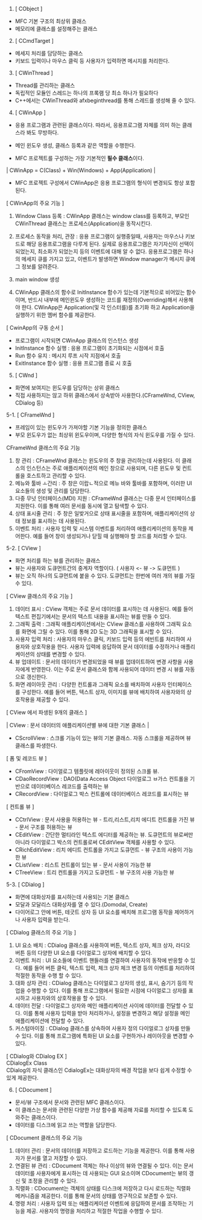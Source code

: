 1. [ CObject ]
- MFC 기본 구조의 최상위 클래스
- 메모리에 클래스를 설정해주는 클래스

2. [ CCmdTarget ]
- 메세지 처리를 담당하는 클래스
- 키보드 입력이나 마우스 클릭 등 사용자가 입력하면 메시지를 처리한다.

3. [ CWinThread ]
- Thread를 관리하는 클래스
- 독립적인 모듈인 스레드는 하나의 프록램 당 최소 하나가 필요하다
- C++에서는 CWinThread와 afxbeginthread를 통해 스레드를 생성해 줄 수 있다.

4. [ CWinApp ]
- 응용 프로그램과 관련된 클래스이다. 따라서, 응용프로그램 자체를 의미 하는 클래스라 봐도 무방하다.

- 메인 윈도우 생성, 클래스 등록과 같은 역할을 수행한다.

- MFC 프로젝트를 구성하는 가장 기본적인 **필수 클래스**이다.
  
| CWinApp = C(Class) + Win(Windows) + App(Application) |

- MFC 프로젝트 구성에서 CWinApp은 응용 프로그램의 형식이 변경되도 항상 포함된다.

[ CWinApp의 주요 기능 ]<br>
1. Window Class 등록 : CWinApp 클래스는 window class를 등록하고, 부모인 CWinThread 클래스는 프로세스(Application)을 동작시킨다.

2. 프로세스 동작을 처리, 관장 : 응용 프로그램이 실행중일때, 사용자는 마우스나 키보드로 해당 응용프로그램을 다루게 된다. 실제로 응용프로그램은 자기자신이 선택이 되었는지, 최소화가 되었는지 등의 이벤트에 대해 알 수 없다. 응용프로그램은 하나의 메세지 큐를 가지고 있고, 이벤트가 발생하면 Window manager가 메시지 큐에 그 정보를 알려준다.

3. main window 생성
  
4. CWinApp 클래스의 함수로 InitInstance 함수가 있는데 기본적으로 비어있는 함수이며, 반드시 내부에 메인윈도우 생성하는 코드를 재정의(Overriding)해서 사용해야 한다. CWinApp은 Application(및 각 인스터를)를 초기화 하고 Application을 실행하기 위한 멤버 함수를 제공한다.

[ CwinApp의 구동 순서 ]<br>
* 프로그램이 시작되면 CWinApp 클래스의 인스턴스 생성
* InitInstance 함수 실행 : 응용 프로그램이 초기화되는 시점에서 호출
* Run 함수 유지 : 메시지 루프 시작 지점에서 호출
* ExitInstance 함수 실행 : 응용 프로그램 종료 시 호출

5. [ CWnd ]
- 화면에 보여지는 윈도우를 담당하는 상위 클래스
- 직접 사용하지는 않고 하위 클래스에서 상속받아 사용한다.(CFrameWnd, CView, CDialog 등)

5-1. [ CFrameWnd ]
- 프레임이 있는 윈도우가 가져야할 기본 기능을 정의한 클래스
- 부모 윈도우가 없는 최상위 윈도우이며, 다양한 형식의 자식 윈도우를 가질 수 있다.

CFrameWnd 클래스의 주요 기능
1. 창 관리 : CFrameWnd 클래스는 윈도우의 주 창을 관리하는데 사용된다. 이 클래스의 인스턴스는 주로 애플리케이션의 메인 창으로 사용되며, 다른 윈도우 및 컨트롤을 호스트하고 관리할 수 있다.
2. 메뉴와 툴바 ㅗ간리 : 주 창은 이랍ㄴ적으로 메뉴 바와 툴바를 포함하며, 이러한 UI 요소들의 생성 및 관리를 담당한다.
3. 다중 무넛 인터페이스(MDI) 지원 : CFrameWnd 클래스는 다중 문서 인터페이스를 지원한다. 이를 통해 여러 문서를 동시에 열고 탐색할 수 있다.
4. 상태 표시줄 관리 : 주 창은 일밪거으로 상태 표시줄을 포함하며, 애플리케이션의 상태 정보를 표시하는 데 사용된다.
5. 이벤트 처리 : 사용자 입력 및 시스템 이벤트를 처리하여 애플리케이션의 동작을 제어한다. 예를 들어 창이 생성되거나 닫힐 때 실행해야 할 코드를 처리할 수 있다.

5-2. [ CView ]
- 화면 처리를 하는 뷰를 관리하는 클래스
- 뷰는 사용자와 도큐먼트간의 중계자 역할이다. ( 사용자 <- 뷰 -> 도큐먼트 )
- 뷰는 오직 하나의 도큐먼트에 붙을 수 있다. 도큐먼트는 한번에 여러 개의 뷰를 가질 수 있다.

[ CView 클래스의 주요 기능 ]
1. 데이터 표시 : CView 객체는 주로 문서 데이터를 표시하는 데 사용된다. 예를 들어 텍스트 편집기에서는 문서의 텍스트 내용을 표시하는 뷰를 만들 수 있다.
2. 그래픽 출력 : 그래픽 애플리케이션에서는 CView 클래스를 사용하여 그래픽 요소를 화면에 그릴 수 있다. 이를 통해 2D 도는 3D 그래픽을 표시할 수 있다.
3. 사용자 입력 처리 : 사용자의 마우스 클릭, 키보드 입력 등의 에빈트를 처리하여 사용자와 상호작용을 한다. 사용자 입력에 응답하여 문서 데이터를 수정하거나 애플리케이션의 상태를 변경할 수 있다.
4. 뷰 업데이트 : 문서의 데이터가 변경되었을 때 뷰를 업데이트하여 변경 사항을 사용자에게 반영한다. 이는 주로 문서 클래스와 함께 사용되어 데이터 변경 시 뷰를 자동으로 갱신한다.
5. 화면 레이아웃 관리 : 다양한 컨트롤과 그래픽 요소를 배치하여 사용자 인터페이스를 구성한다. 예를 들어 버튼, 텍스트 상자, 이미지를 뷰에 배치하여 사용자와의 상호작용을 제공할 수 있다.

[ CView 에서 파생된 9개의 클래스 ]

| CView : 문서 데이터의 애플리케이션별 뷰에 대한 기본 클래스 |

- CScrollView : 스크롤 기능이 있는 뷰의 기본 클래스. 자동 스크롤을 제공하며 뷰 클래스를 파생한다.

[ 폼 및 레코드 뷰 ]

- CFromView : 다이얼로그 템플릿에 레아이웃이 정의된 스크롤 뷰.
- CDaoRecordView : DAO(Data Access Object 다이얼로그 ㅂ가스 컨트롤을 기반으로 데이터베이스 레코드를 출력하는 뷰
- CRecordView : 다이얼로그 박스 컨트롤에 데이터베이스 레코드를 표시하는 뷰

[ 컨트롤 뷰 ]

- CCtrlView : 문서 사용을 허용하는 뷰 - 트리,리스트,리치 에디트 컨트롤을 가진 뷰 - 문서 구조를 허용하는 뷰
- CEditView : 간단한 멀티라인 텍스트 에디터를 제공하는 뷰. 도큐먼트의 뷰로써만 아니라 다이얼로그 박스의 컨트롤로써 CEditView 객체를 사용할 수 있다.
- CRichEditView : 리치 에디트 컨트롤을 가지고 도큐먼트 - 뷰 구조의 사용이 가능한 뷰
- CListView : 리스트 컨트롤이 있는 뷰 - 문서 사용이 가능한 뷰
- CTreeView : 트리 컨트롤을 가지고 도큐먼트 - 뷰 구조의 사용 가능한 뷰

5-3. [ CDialog ]
- 화면에 대화상자를 표시하는데 사용되는 기본 클래스
- 모달과 모달리스 대화상자를 열 수 있다.(Domodal, Create)
- 다이어로그 안에 버튼, 테긋트 상자 등 UI 요소를 배치해 프로그램 동작을 제어하거나 사용자 입력을 받는다.

[ CDialog 클래스의 주요 기능 ]
1. UI 요소 배치 : CDialog 클래스를 사용하여 버튼, 텍스트 상자, 체크 상자, 라디오 버튼 등의 다양한 UI 요소를 다이얼로그 상자에 배치할 수 있다.
2. 이벤트 처리 : UI 요소들에 이벤트 핸들러를 연결하여 사용자의 동작에 반응할 수 있다. 예를 들어 버튼 클릭, 텍스트 입력, 체크 상자 체크 변경 등의 이벤트를 처리하여 적절한 동작을 수행 할 수 있다.
3. 대화 상자 관리 : CDialog 클래스는 다이얼로그 상자의 생성, 표시, 숨기기 등의 작업을 수행할 수 있다. 이를 통해 프로그램에서 필요한 시점에 다이얼로그 상자를 표시하고 사용자와의 상호작용을 할 수 있다.
4. 데이터 전달 : 다이얼로그 상자와 메인 애플리케이션 사이에 데이터를 전달할 수 있다. 이를 통해 사용자 입력을 받아 처리하거나, 설정을 변경하고 해당 설정을 메인 애플리케이션에 전달할 수 있다.
5. 커스텀마이징 : CDialog 클래스를 상속하여 사용자 정의 다이얼로그 상자를 만들 수 있다. 이를 통해 프로그램에 특화된 UI 요소를 구현하거나 레이아웃을 변경할 수 있다.

[ CDialog와 CDialog EX ]<br>
CDialogEx Class<br>
CDialog의 자식 클래스인 CdialogEx는 대화상자의 배경 작업을 보다 쉽게 수정할 수 있게 제공한다.

6. [ CDocument ]
- 문서/뷰 구조에서 문서와 관련된 MFC 클래스이다.
- 이 클래스는 문서와 관련된 다양한 가상 함수를 제공해 자료를 처리할 수 있도록 도와주는 클래스이다.
- 데이터를 디스크에 읽고 쓰는 역할을 담당한다.

[ CDocument 클래스의 주요 기능
1. 데이터 관리 : 문서의 데이터를 저장하고 로드하는 기능을 제공한다. 이를 통해 사용자가 문서를 열고 저장할 수 있다.
2. 연결된 뷰 관리 : CDocument 객체는 하나 이상의 뷰와 연결될 수 있다. 이는 문서 데이터를 사용자에게 표시하는 데 사용되는 GUI 요소이며 CDocument는 뷰의 갱신 및 조정을 관리할 수 있다.
3. 직렬화 : CDocument는 객체의 상태를 디스크에 저장하고 다시 로드하는 직렬화 메커니즘을 제공한다. 이를 통해 문서의 상태를 영구적으로 보존할 수 있다.
4. 명령 처리 : 사용자 입력 또는 애플리케이션 이벤트에 응답하여 문서를 조작하는 기능을 제공. 사용자의 명령을 처리하고 적절한 작업을 수행할 수 있다.
